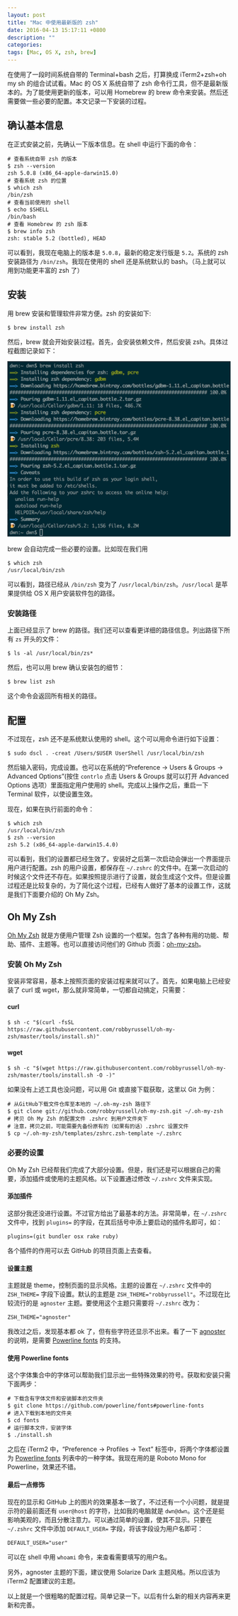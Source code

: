 ```yaml
---
layout: post
title: "Mac 中使用最新版的 zsh"
date: 2016-04-13 15:17:11 +0800
description: ""
categories:
tags: [Mac, OS X, zsh, brew]
---
```


在使用了一段时间系统自带的 Terminal+bash 之后，打算换成 iTerm2+zsh+oh my sh 的组合试试看。Mac 的 OS X 系统自带了 zsh 命令行工具，但不是最新版本的。为了能使用更新的版本，可以用 Homebrew 的 brew 命令来安装。然后还需要做一些必要的配置。本文记录一下安装的过程。

## 确认基本信息
在正式安装之前，先确认一下版本信息。在 shell 中运行下面的命令：

```shell
# 查看系统自带 zsh 的版本
$ zsh --version
zsh 5.0.8 (x86_64-apple-darwin15.0)
# 查看系统 zsh 的位置
$ which zsh
/bin/zsh
# 查看当前使用的 shell
$ echo $SHELL
/bin/bash
# 查看 Homebrew 的 zsh 版本
$ brew info zsh
zsh: stable 5.2 (bottled), HEAD
```

可以看到，我现在电脑上的版本是 `5.0.8`，最新的稳定发行版是 `5.2`。系统的 zsh 安装路径为 `/bin/zsh`。我现在使用的 shell 还是系统默认的 bash。（马上就可以用到功能更丰富的 zsh 了）

## 安装
用 brew 安装和管理软件非常方便。zsh 的安装如下:

```shell
$ brew install zsh
```

然后，brew 就会开始安装过程。首先，会安装依赖文件，然后安装 zsh。具体过程截图记录如下：

![Install zsh](/images/zsh-install.png)

brew 会自动完成一些必要的设置。比如现在我们用

```shell
$ which zsh
/usr/local/bin/zsh
```
可以看到，路径已经从 `/bin/zsh` 变为了 `/usr/local/bin/zsh`。`/usr/local` 是苹果提供给 OS X 用户安装软件包的路径。

### 安装路径
上面已经显示了 brew 的路径。我们还可以查看更详细的路径信息。列出路径下所有 `zs` 开头的文件：

```shell
$ ls -al /usr/local/bin/zs*
```

然后，也可以用 brew 确认安装包的细节：

```shell
$ brew list zsh
```
这个命令会返回所有相关的路径。

## 配置
不过现在，zsh 还不是系统默认使用的 shell。这个可以用命令进行如下设置：

```shell
$ sudo dscl . -creat /Users/$USER UserShell /usr/local/bin/zsh
```
然后输入密码，完成设置。也可以在系统的“Preference -> Users & Groups -> Advanced Options”(按住 `contrlo` 点击 Users & Groups 就可以打开 Advanced Options 选项）里面指定用户使用的 shell。完成以上操作之后，重启一下 Terminal 软件，以使设置生效。

现在，如果在执行前面的命令：

```shell
$ which zsh
/usr/local/bin/zsh
$ zsh --version
zsh 5.2 (x86_64-apple-darwin15.4.0)
```

可以看到，我们的设置都已经生效了。安装好之后第一次启动会弹出一个界面提示用户进行配置。zsh 的用户设置，都保存在 `~/.zshrc` 的文件中。在第一次启动的时候这个文件还不存在。如果按照提示进行了设置，就会生成这个文件。但是设置过程还是比较复杂的，为了简化这个过程，已经有人做好了基本的设置工作，这就是我们下面要介绍的 Oh My Zsh。

## Oh My Zsh
[Oh My Zsh](http://ohmyz.sh) 就是方便用户管理 Zsh 设置的一个框架。包含了各种有用的功能、帮助、插件、主题等。也可以直接访问他们的 Github 页面：[oh-my-zsh](https://github.com/robbyrussell/oh-my-zsh)。

### 安装 Oh My Zsh
安装非常容易，基本上按照页面的安装过程来就可以了。首先，如果电脑上已经安装了 curl 或 wget，那么就非常简单，一切都自动搞定，只需要：

#### curl


```shell
$ sh -c "$(curl -fsSL https://raw.githubusercontent.com/robbyrussell/oh-my-zsh/master/tools/install.sh)"
```


#### wget


```shell
$ sh -c "$(wget https://raw.githubusercontent.com/robbyrussell/oh-my-zsh/master/tools/install.sh -O -)"
```

如果没有上述工具也没问题，可以用 Git 或直接下载获取，这里以 Git 为例：

```shell
# 从GitHub下载文件仓库至本地的 ~/.oh-my-zsh 路径下
$ git clone git://github.com/robbyrussell/oh-my-zsh.git ~/.oh-my-zsh
# 拷贝 Oh My Zsh 的配置文件 .zshrc 到用户文件夹下
# 注意，拷贝之前，可能需要先备份原有的（如果有的话）.zshrc 设置文件
$ cp ~/.oh-my-zsh/templates/zshrc.zsh-template ~/.zshrc
```

### 必要的设置
Oh My Zsh 已经帮我们完成了大部分设置。但是，我们还是可以根据自己的需要，添加插件或使用的主题风格。以下设置通过修改 `~/.zshrc` 文件来实现。

#### 添加插件
这部分我还没进行设置。不过官方给出了最基本的方法。非常简单，在 `~/.zshrc` 文件中，找到 `plugins=` 的字段，在其后括号中添上要启动的插件名即可，如：

```
plugins=(git bundler osx rake ruby)
```
各个插件的作用可以去 GitHub 的项目页面上去查看。

#### 设置主题
主题就是 theme，控制页面的显示风格。主题的设置在 `~/.zshrc` 文件中的 `ZSH_THEME=` 字段下设置。默认的主题是 `ZSH_THEME="robbyrussell"`。不过现在比较流行的是 `agnoster` 主题。要使用这个主题只需要将 `~/.zshrc` 改为：

```
ZSH_THEME="agnoster"
```
我改过之后，发现基本都 ok 了，但有些字符还显示不出来。看了一下 [agnoster](https://gist.github.com/agnoster/3712874) 的说明，是需要 [Powerline fonts](https://github.com/powerline/fonts#powerline-fonts) 的支持。

#### 使用 Powerline fonts
这个字体集合中的字体可以帮助我们显示出一些特殊效果的符号。获取和安装只需下面两步：

```shell
# 下载含有字体文件和安装脚本的文件夹
$ git clone https://github.com/powerline/fonts#powerline-fonts
# 进入下载到本地的文件夹
$ cd fonts
# 运行脚本文件，安装字体
$ ./install.sh
```

之后在 iTerm2 中，“Preference -> Profiles -> Text” 标签中，将两个字体都设置为 [Powerline fonts](https://github.com/powerline/fonts#powerline-fonts) 列表中的一种字体。我现在用的是 Roboto Mono for Powerline，效果还不错。

#### 最后一点修饰
现在的显示和 GitHub 上的图片的效果基本一致了，不过还有一个小问题，就是提示符的最前面还有 `user@host` 的字符，比如我的电脑就是 `dwn@dwn`。这个还是挺影响美观的，而且分散注意力。可以通过简单的设置，使其不显示。只要在 `~/.zshrc` 文件中添加 `DEFAULT_USER=` 字段，将该字段设为用户名即可：

```
DEFAULT_USER="user"
```

可以在 shell 中用 `whoami` 命令，来查看需要填写的用户名。

另外，agnoster 主题的下面，建议使用 Solarize Dark 主题风格。所以应该为 iTerm2 配置建议的主题。

以上就是一个很粗略的配置过程。简单记录一下。以后有什么新的相关内容再来更新和完善。
